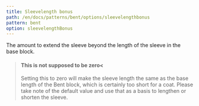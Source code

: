 ```yaml
---
title: Sleevelength bonus
path: /en/docs/patterns/bent/options/sleevelengthbonus
pattern: bent
option: sleevelengthBonus
---
```

The amount to extend the sleeve beyond the length of the sleeve in the base block.

> #### This is not supposed to be zero<
> Setting this to zero will make the sleeve length the same as the base length of the Bent block,
> which is certainly too short for a coat.
> Please take note of the default value and use that as a basis to lengthen or shorten the sleeve.
